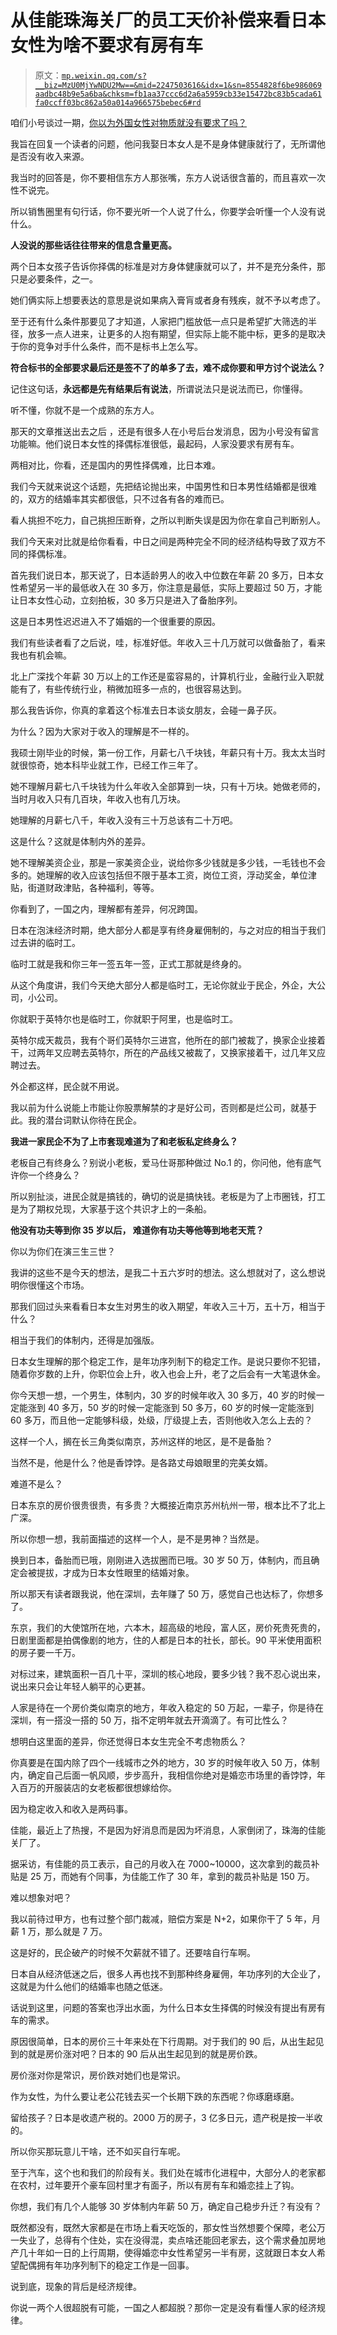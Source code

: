 # 从佳能珠海关厂的员工天价补偿来看日本女性为啥不要求有房有车

> 原文：[`mp.weixin.qq.com/s?__biz=MzU0MjYwNDU2Mw==&mid=2247503616&idx=1&sn=8554828f6be986069aadbc48b9e5a6ba&chksm=fb1aa37ccc6d2a6a5959cb33e15472bc83b5cada61fa0ccff03bc862a50a014a966575bebec6#rd`](http://mp.weixin.qq.com/s?__biz=MzU0MjYwNDU2Mw==&mid=2247503616&idx=1&sn=8554828f6be986069aadbc48b9e5a6ba&chksm=fb1aa37ccc6d2a6a5959cb33e15472bc83b5cada61fa0ccff03bc862a50a014a966575bebec6#rd)

咱们小号谈过一期，[你以为外国女性对物质就没有要求了吗？](http://mp.weixin.qq.com/s?__biz=MzU3NDc5Nzc0NQ==&mid=2247512261&idx=1&sn=623ec2d0f41d36bd790b8f4d3759e34f&chksm=fd2e121bca599b0d16e6b6b62aa87c4ef176e86f9d8e190143984d32ceab7b49f01cca679007&scene=21#wechat_redirect)

我旨在回复一个读者的问题，他问我娶日本女人是不是身体健康就行了，无所谓他是否没有收入来源。 

我当时的回答是，你不要相信东方人那张嘴，东方人说话很含蓄的，而且喜欢一次性不说完。 

所以销售圈里有句行话，你不要光听一个人说了什么，你要学会听懂一个人没有说什么。 

**人没说的那些话往往带来的信息含量更高。** 

两个日本女孩子告诉你择偶的标准是对方身体健康就可以了，并不是充分条件，那只是必要条件，之一。

她们俩实际上想要表达的意思是说如果病入膏肓或者身有残疾，就不予以考虑了。 

至于还有什么条件那要见了才知道，人家把门槛放低一点只是希望扩大筛选的半径，放多一点人进来，让更多的人抱有期望，但实际上能不能中标，更多的是取决于你的竞争对手什么条件，而不是标书上怎么写。

**符合标书的全部要求最后还是签不了的单多了去，难不成你要和甲方讨个说法么？**

记住这句话，**永远都是先有结果后有说法**，所谓说法只是说法而已，你懂得。 

听不懂，你就不是一个成熟的东方人。 

那天的文章推送出去之后 ，还是有很多人在小号后台发消息，因为小号没有留言功能嘛。他们说日本女性的择偶标准很低，最起码，人家没要求有房有车。

两相对比，你看，还是国内的男性择偶难，比日本难。 

我们今天就来说这个话题，先把结论抛出来，中国男性和日本男性结婚都是很难的，双方的结婚率其实都很低，只不过各有各的难而已。 

看人挑担不吃力，自己挑担压断脊，之所以判断失误是因为你在拿自己判断别人。

我们今天来对比就是给你看看，中日之间是两种完全不同的经济结构导致了双方不同的择偶标准。 

首先我们说日本，那天说了，日本适龄男人的收入中位数在年薪 20 多万，日本女性希望另一半的最低收入在 30 多万，你注意是最低，实际上要超过 50 万，才能让日本女性心动，立刻拍板，30 多万只是进入了备胎序列。 

这是日本男性迟迟进入不了婚姻的一个很重要的原因。

我们有些读者看了之后说，哇，标准好低。年收入三十几万就可以做备胎了，看来我也有机会嘛。 

北上广深找个年薪 30 万以上的工作还是蛮容易的，计算机行业，金融行业入职就能有了，有些传统行业，稍微加班多一点的，也很容易达到。 

那么我告诉你，你真的拿着这个标准去日本谈女朋友，会碰一鼻子灰。

为什么？因为大家对于收入的理解是不一样的。

我硕士刚毕业的时候，第一份工作，月薪七八千块钱，年薪只有十万。我太太当时就很惊奇，她本科毕业就工作，已经工作三年了。

她不理解月薪七八千块钱为什么年收入全部算到一块，只有十万块。她做老师的，当时月收入只有几百块，年收入也有几万块。

她理解的月薪七八千，年收入没有三十万总该有二十万吧。

这是什么？这就是体制内外的差异。

她不理解美资企业，那是一家美资企业，说给你多少钱就是多少钱，一毛钱也不会多的。她理解的收入应该包括但不限于基本工资，岗位工资，浮动奖金，单位津贴，街道财政津贴，各种福利，等等。

你看到了，一国之内，理解都有差异，何况跨国。

日本在泡沫经济时期，绝大部分人都是享有终身雇佣制的，与之对应的相当于我们过去讲的临时工。

临时工就是我和你三年一签五年一签，正式工那就是终身的。

从这个角度讲，我们今天绝大部分人都是临时工，无论你就业于民企，外企，大公司，小公司。

你就职于英特尔也是临时工，你就职于阿里，也是临时工。

英特尔成天裁员，我有个哥们英特尔三进宫，他所在的部门被裁了，换家企业接着干，过两年又应聘去英特尔，所在的产品线又被裁了，又换家接着干，过几年又应聘过去。

外企都这样，民企就不用说。

我以前为什么说能上市能让你股票解禁的才是好公司，否则都是烂公司，就基于此。我的潜台词默认你待在民企。

**我进一家民企不为了上市套现难道为了和老板私定终身么？**

老板自己有终身么？别说小老板，爱马仕哥那种做过 No.1 的，你问他，他有底气许你一个终身么？

所以别扯淡，进民企就是搞钱的，确切的说是搞快钱。老板是为了上市圈钱，打工是为了期权兑现，大家基于这个共识才上的一条船。

**他没有功夫等到你 35 岁以后， 难道你有功夫等他等到地老天荒？**

你以为你们在演三生三世？

我讲的这些不是今天的想法，是我二十五六岁时的想法。这么想就对了，这么想说明你很懂这个市场。

那我们回过头来看看日本女生对男生的收入期望，年收入三十万，五十万，相当于什么？

相当于我们的体制内，还得是加强版。

日本女生理解的那个稳定工作，是年功序列制下的稳定工作。是说只要你不犯错，随着你岁数的上升，你职位会上升，收入也会上升，老了之后会有一大笔退休金。

你今天想一想，一个男生，体制内，30 岁的时候年收入 30 多万，40 岁的时候一定能涨到 40 多万，50 岁的时候一定能涨到 50 多万，60 岁的时候一定能涨到 60 多万，而且他一定能够科级，处级，厅级提上去，否则他收入怎么上去的？

这样一个人，搁在长三角类似南京，苏州这样的地区，是不是备胎？

当然不是，他是什么？他是香饽饽。是各路丈母娘眼里的完美女婿。

难道不是么？ 

日本东京的房价很贵很贵，有多贵？大概接近南京苏州杭州一带，根本比不了北上广深。 

所以你想一想，我前面描述的这样一个人，是不是男神？当然是。 

换到日本，备胎而已哦，刚刚进入选拔圈而已哦。30 岁 50 万，体制内，而且确定会被提拔，才成为日本女性眼里的结婚对象。 

所以那天有读者跟我说，他在深圳，去年赚了 50 万，感觉自己也达标了，你想多了。

东京，我们的大使馆所在地，六本木，超高级的地段，富人区，房价死贵死贵的，日剧里面都是拍偶像剧的地方，住的人都是日本的社长，部长。90 平米使用面积的房子要一千万。 

对标过来，建筑面积一百几十平，深圳的核心地段，要多少钱？我不忍心说出来，说出来只会让年轻人躺平的心更甚。 

人家是待在一个房价类似南京的地方，年收入稳定的 50 万起，一辈子，你是待在深圳，有一搭没一搭的 50 万，指不定明年就去开滴滴了。有可比性么？

想明白这里面的差异，你还觉得日本女生完全不考虑物质么？ 

你真要是在国内除了四个一线城市之外的地方，30 岁的时候年收入 50 万，体制内，确定自己后面一帆风顺，步步高升，我相信你绝对是婚恋市场里的香饽饽，年入百万的开服装店的女老板都很想嫁给你。 

因为稳定收入和收入是两码事。 

佳能，最近上了热搜，不是因为好消息而是因为坏消息，人家倒闭了，珠海的佳能关厂了。 

据采访，有佳能的员工表示，自己的月收入在 7000~10000，这次拿到的裁员补贴是 25 万，而她有个同事，为佳能工作了 30 年，拿到的裁员补贴是 150 万。

难以想象对吧？

我以前待过甲方，也有过整个部门裁减，赔偿方案是 N+2，如果你干了 5 年，月薪 1 万，那么就是 7 万。

这是好的，民企破产的时候不欠薪就不错了。还要啥自行车啊。

日本自从经济低迷之后，很多人再也找不到那种终身雇佣，年功序列的大企业了，这就是为什么他们的结婚率也随之低迷。

话说到这里，问题的答案也浮出水面，为什么日本女生择偶的时候没有提出有房有车的需求。

原因很简单，日本的房价三十年来处在下行周期。对于我们的 90 后，从出生起见到的就是房价涨对吧？日本的 90 后从出生起见到的就是房价跌。 

房价涨对你是常识，房价跌对她们也是常识。

作为女性，为什么要让老公花钱去买一个长期下跌的东西呢？你琢磨琢磨。 

留给孩子？日本是收遗产税的。2000 万的房子，3 亿多日元，遗产税是按一半收的。 

所以你买那玩意儿干啥，还不如买自行车呢。 

至于汽车，这个也和我们的阶段有关。我们处在城市化进程中，大部分人的老家都在农村，过年要开个豪车回村里才有面子，所以有房有车和婚恋挂上了钩。

你想，我们有几个人能够 30 岁体制内年薪 50 万，确定自己稳步升迁？有没有？

既然都没有，既然大家都是在市场上看天吃饭的，那女性当然想要个保障，老公万一失业了，总得有个住处，实在没得混，卖点啥还能回老家去，这个需求叠加房地产几十年如一日的上行周期，使得婚恋中女性希望另一半有房，这就跟日本女人希望配偶拥有年功序列制下的稳定工作是一回事。

说到底，现象的背后是经济规律。

你说一两个人很超脱有可能，一国之人都超脱？那你一定是没有看懂人家的经济规律。
